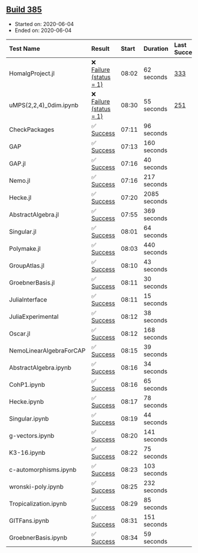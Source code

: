 ## [Build 385](https://oscarci.mathematik.uni-kl.de/job/oscar-julia-1.4/385/)

* Started on: 2020-06-04
* Ended on: 2020-06-04

| Test Name    | Result | Start | Duration | Last Success | First Failure |
|:-------------|:-------|:------|:---------|:-------------|:--------------|
| HomalgProject.jl | ❌ [Failure (status = 1)](https://oscarci.mathematik.uni-kl.de/job/oscar-julia-1.4/385/artifact/logs/build-385/HomalgProject.jl.log) | 08:02 | 62 seconds | [333](https://oscarci.mathematik.uni-kl.de/job/oscar-julia-1.4/333/) | [334](https://oscarci.mathematik.uni-kl.de/job/oscar-julia-1.4/334/) |
| uMPS(2,2,4)_0dim.ipynb | ❌ [Failure (status = 1)](https://oscarci.mathematik.uni-kl.de/job/oscar-julia-1.4/385/artifact/logs/build-385/uMPS-2-2-4-_0dim.ipynb.log) | 08:30 | 55 seconds | [251](https://oscarci.mathematik.uni-kl.de/job/oscar-julia-1.4/251/) | [252](https://oscarci.mathematik.uni-kl.de/job/oscar-julia-1.4/252/) |
| CheckPackages | ✅ [Success](https://oscarci.mathematik.uni-kl.de/job/oscar-julia-1.4/385/artifact/logs/build-385/CheckPackages.log) | 07:11 | 96 seconds |  |  |
| GAP | ✅ [Success](https://oscarci.mathematik.uni-kl.de/job/oscar-julia-1.4/385/artifact/logs/build-385/GAP.log) | 07:13 | 160 seconds |  |  |
| GAP.jl | ✅ [Success](https://oscarci.mathematik.uni-kl.de/job/oscar-julia-1.4/385/artifact/logs/build-385/GAP.jl.log) | 07:16 | 40 seconds |  |  |
| Nemo.jl | ✅ [Success](https://oscarci.mathematik.uni-kl.de/job/oscar-julia-1.4/385/artifact/logs/build-385/Nemo.jl.log) | 07:16 | 217 seconds |  |  |
| Hecke.jl | ✅ [Success](https://oscarci.mathematik.uni-kl.de/job/oscar-julia-1.4/385/artifact/logs/build-385/Hecke.jl.log) | 07:20 | 2085 seconds |  |  |
| AbstractAlgebra.jl | ✅ [Success](https://oscarci.mathematik.uni-kl.de/job/oscar-julia-1.4/385/artifact/logs/build-385/AbstractAlgebra.jl.log) | 07:55 | 369 seconds |  |  |
| Singular.jl | ✅ [Success](https://oscarci.mathematik.uni-kl.de/job/oscar-julia-1.4/385/artifact/logs/build-385/Singular.jl.log) | 08:01 | 64 seconds |  |  |
| Polymake.jl | ✅ [Success](https://oscarci.mathematik.uni-kl.de/job/oscar-julia-1.4/385/artifact/logs/build-385/Polymake.jl.log) | 08:03 | 440 seconds |  |  |
| GroupAtlas.jl | ✅ [Success](https://oscarci.mathematik.uni-kl.de/job/oscar-julia-1.4/385/artifact/logs/build-385/GroupAtlas.jl.log) | 08:10 | 43 seconds |  |  |
| GroebnerBasis.jl | ✅ [Success](https://oscarci.mathematik.uni-kl.de/job/oscar-julia-1.4/385/artifact/logs/build-385/GroebnerBasis.jl.log) | 08:11 | 30 seconds |  |  |
| JuliaInterface | ✅ [Success](https://oscarci.mathematik.uni-kl.de/job/oscar-julia-1.4/385/artifact/logs/build-385/JuliaInterface.log) | 08:11 | 15 seconds |  |  |
| JuliaExperimental | ✅ [Success](https://oscarci.mathematik.uni-kl.de/job/oscar-julia-1.4/385/artifact/logs/build-385/JuliaExperimental.log) | 08:12 | 38 seconds |  |  |
| Oscar.jl | ✅ [Success](https://oscarci.mathematik.uni-kl.de/job/oscar-julia-1.4/385/artifact/logs/build-385/Oscar.jl.log) | 08:12 | 168 seconds |  |  |
| NemoLinearAlgebraForCAP | ✅ [Success](https://oscarci.mathematik.uni-kl.de/job/oscar-julia-1.4/385/artifact/logs/build-385/NemoLinearAlgebraForCAP.log) | 08:15 | 39 seconds |  |  |
| AbstractAlgebra.ipynb | ✅ [Success](https://oscarci.mathematik.uni-kl.de/job/oscar-julia-1.4/385/artifact/logs/build-385/AbstractAlgebra.ipynb.log) | 08:16 | 34 seconds |  |  |
| CohP1.ipynb | ✅ [Success](https://oscarci.mathematik.uni-kl.de/job/oscar-julia-1.4/385/artifact/logs/build-385/CohP1.ipynb.log) | 08:16 | 65 seconds |  |  |
| Hecke.ipynb | ✅ [Success](https://oscarci.mathematik.uni-kl.de/job/oscar-julia-1.4/385/artifact/logs/build-385/Hecke.ipynb.log) | 08:17 | 78 seconds |  |  |
| Singular.ipynb | ✅ [Success](https://oscarci.mathematik.uni-kl.de/job/oscar-julia-1.4/385/artifact/logs/build-385/Singular.ipynb.log) | 08:19 | 44 seconds |  |  |
| g-vectors.ipynb | ✅ [Success](https://oscarci.mathematik.uni-kl.de/job/oscar-julia-1.4/385/artifact/logs/build-385/g-vectors.ipynb.log) | 08:20 | 141 seconds |  |  |
| K3-16.ipynb | ✅ [Success](https://oscarci.mathematik.uni-kl.de/job/oscar-julia-1.4/385/artifact/logs/build-385/K3-16.ipynb.log) | 08:22 | 75 seconds |  |  |
| c-automorphisms.ipynb | ✅ [Success](https://oscarci.mathematik.uni-kl.de/job/oscar-julia-1.4/385/artifact/logs/build-385/c-automorphisms.ipynb.log) | 08:23 | 103 seconds |  |  |
| wronski-poly.ipynb | ✅ [Success](https://oscarci.mathematik.uni-kl.de/job/oscar-julia-1.4/385/artifact/logs/build-385/wronski-poly.ipynb.log) | 08:25 | 232 seconds |  |  |
| Tropicalization.ipynb | ✅ [Success](https://oscarci.mathematik.uni-kl.de/job/oscar-julia-1.4/385/artifact/logs/build-385/Tropicalization.ipynb.log) | 08:29 | 85 seconds |  |  |
| GITFans.ipynb | ✅ [Success](https://oscarci.mathematik.uni-kl.de/job/oscar-julia-1.4/385/artifact/logs/build-385/GITFans.ipynb.log) | 08:31 | 151 seconds |  |  |
| GroebnerBasis.ipynb | ✅ [Success](https://oscarci.mathematik.uni-kl.de/job/oscar-julia-1.4/385/artifact/logs/build-385/GroebnerBasis.ipynb.log) | 08:34 | 59 seconds |  |  |
